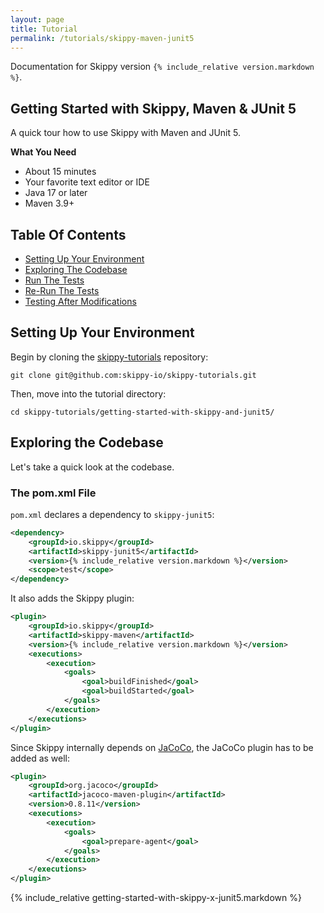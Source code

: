 ```yaml
---
layout: page
title: Tutorial
permalink: /tutorials/skippy-maven-junit5
---
```


Documentation for Skippy version `{% include_relative version.markdown %}`.

## Getting Started with Skippy, Maven & JUnit 5

A quick tour how to use Skippy with Maven and JUnit 5.

__What You Need__
- About 15 minutes
- Your favorite text editor or IDE
- Java 17 or later
- Maven 3.9+

## Table Of Contents

- [Setting Up Your Environment](#setting-up-your-environment)
- [Exploring The Codebase](#exploring-the-codebase)
- [Run The Tests](#run-the-tests)
- [Re-Run The Tests](#re-run-the-tests)
- [Testing After Modifications](#testing-after-modifications)

## Setting Up Your Environment

Begin by cloning the [skippy-tutorials](https://github.com/skippy-io/skippy-tutorials) repository:
```
git clone git@github.com:skippy-io/skippy-tutorials.git
```

Then, move into the tutorial directory:
```
cd skippy-tutorials/getting-started-with-skippy-and-junit5/
```

## Exploring the Codebase

Let's take a quick look at the codebase.

### The pom.xml File

`pom.xml` declares a dependency to `skippy-junit5`:

```xml
<dependency>
    <groupId>io.skippy</groupId>
    <artifactId>skippy-junit5</artifactId>
    <version>{% include_relative version.markdown %}</version>
    <scope>test</scope>
</dependency>
```

It also adds the Skippy plugin:
```xml
<plugin>
    <groupId>io.skippy</groupId>
    <artifactId>skippy-maven</artifactId>
    <version>{% include_relative version.markdown %}</version>
    <executions>
        <execution>
            <goals>
                <goal>buildFinished</goal>
                <goal>buildStarted</goal>
            </goals>
        </execution>
    </executions>
</plugin>
```

Since Skippy internally depends on [JaCoCo](https://www.jacoco.org/), the JaCoCo plugin has to be added as well:
```xml
<plugin>
    <groupId>org.jacoco</groupId>
    <artifactId>jacoco-maven-plugin</artifactId>
    <version>0.8.11</version>
    <executions>
        <execution>
            <goals>
                <goal>prepare-agent</goal>
            </goals>
        </execution>
    </executions>
</plugin>
```

{% include_relative getting-started-with-skippy-x-junit5.markdown %}
